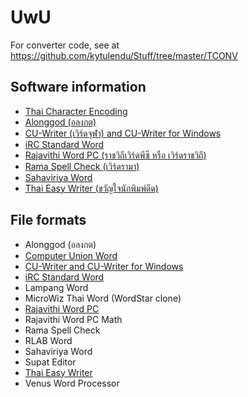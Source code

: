 # UwU

For converter code, see at https://github.com/kytulendu/Stuff/tree/master/TCONV

## Software information
- [Thai Character Encoding](Thai_character_code.md)
- [Alonggod (อลงกต)](sw_Alonggod.md)
- [CU-Writer (เวิร์ดจุฬา) and CU-Writer for Windows](sw_CU-Writer.md)
- [iRC Standard Word](sw_iRC_Standard_Word.md)
- [Rajavithi Word PC (ราชวิถีเวิร์ดพีซี หรือ เวิร์ดราชวิถี)](sw_Rajavithi_Word_PC.md)
- [Rama Spell Check (เวิร์ดรามา)](sw_Rama_SpellCheck.md)
- [Sahaviriya Word](sw_Sahaviriya_Word.md)
- [Thai Easy Writer (ขวัญใจนักพิมพ์ดีด)](sw_ThaiEasy_Writer.md)

## File formats
- Alonggod (อลงกต)
- [Computer Union Word](fmt_Computer_Union_Word.md)
- [CU-Writer and CU-Writer for Windows](fmt_CU-Writer.md)
- [iRC Standard Word](fmt_iRC_Standard_Word.md)
- Lampang Word
- MicroWiz Thai Word (WordStar clone)
- [Rajavithi Word PC](fmt_Rajavithi_Word_PC.md)
- Rajavithi Word PC Math
- Rama Spell Check
- RLAB Word
- Sahaviriya Word
- Supat Editor
- [Thai Easy Writer](fmt_ThaiEasy_Writer.md)
- Venus Word Processor
